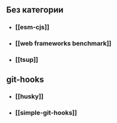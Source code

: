 ## Без категории
- ### [[esm-cjs]]
- ### [[web frameworks benchmark]]
- ### [[tsup]]

## git-hooks
- ### [[husky]]
- ### [[simple-git-hooks]]